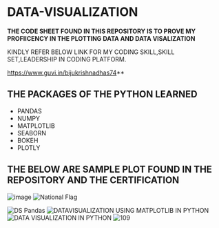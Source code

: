 # DATA-VISUALIZATION

**THE CODE SHEET FOUND IN THIS REPOSITORY IS TO PROVE MY PROFIICENCY IN THE PLOTTING DATA AND DATA VISALIZATION**

KINDLY REFER BELOW LINK FOR MY CODING SKILL,SKILL SET,LEADERSHIP IN CODING PLATFORM.

https://www.guvi.in/bijukrishnadhas74**

## THE PACKAGES OF THE PYTHON LEARNED 
- PANDAS
- NUMPY
- MATPLOTLIB
- SEABORN
- BOKEH
- PLOTLY

## THE BELOW ARE  SAMPLE PLOT FOUND IN THE REPOSITORY AND THE CERTIFICATION

![image](https://user-images.githubusercontent.com/99380142/184575690-2222be6a-22b5-4187-8ab9-fc5063f04133.png)
![National Flag](https://user-images.githubusercontent.com/99380142/184575723-80ff9dc3-7c4e-40a3-9765-0a4fe58551e6.png)

![DS Pandas](https://user-images.githubusercontent.com/99380142/184575695-44378056-e41e-4df2-a2e2-67bcde941e6d.png)
![DATAVISUALIZATION USING MATPLOTLIB IN PYTHON](https://user-images.githubusercontent.com/99380142/184575699-d16de2ac-e01b-4666-8c35-f0f5e9957a0e.png)
![DATA VISUALIZATION IN PYTHON](https://user-images.githubusercontent.com/99380142/184575706-76cea2db-a54b-4676-9275-fc5db05342b2.png)
![109](https://user-images.githubusercontent.com/99380142/184575712-062ed754-aa48-46d1-a08d-64ca56c3c44c.png)
